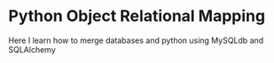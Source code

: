 # Python Object Relational Mapping

Here I learn how to merge databases and python using MySQLdb and SQLAlchemy 